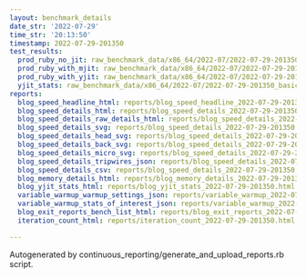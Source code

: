 ```yaml
---
layout: benchmark_details
date_str: '2022-07-29'
time_str: '20:13:50'
timestamp: 2022-07-29-201350
test_results:
  prod_ruby_no_jit: raw_benchmark_data/x86_64/2022-07/2022-07-29-201350_basic_benchmark_prod_ruby_no_jit.json
  prod_ruby_with_mjit: raw_benchmark_data/x86_64/2022-07/2022-07-29-201350_basic_benchmark_prod_ruby_with_mjit.json
  prod_ruby_with_yjit: raw_benchmark_data/x86_64/2022-07/2022-07-29-201350_basic_benchmark_prod_ruby_with_yjit.json
  yjit_stats: raw_benchmark_data/x86_64/2022-07/2022-07-29-201350_basic_benchmark_yjit_stats.json
reports:
  blog_speed_headline_html: reports/blog_speed_headline_2022-07-29-201350.html
  blog_speed_details_html: reports/blog_speed_details_2022-07-29-201350.html
  blog_speed_details_raw_details_html: reports/blog_speed_details_2022-07-29-201350.raw_details.html
  blog_speed_details_svg: reports/blog_speed_details_2022-07-29-201350.svg
  blog_speed_details_head_svg: reports/blog_speed_details_2022-07-29-201350.head.svg
  blog_speed_details_back_svg: reports/blog_speed_details_2022-07-29-201350.back.svg
  blog_speed_details_micro_svg: reports/blog_speed_details_2022-07-29-201350.micro.svg
  blog_speed_details_tripwires_json: reports/blog_speed_details_2022-07-29-201350.tripwires.json
  blog_speed_details_csv: reports/blog_speed_details_2022-07-29-201350.csv
  blog_memory_details_html: reports/blog_memory_details_2022-07-29-201350.html
  blog_yjit_stats_html: reports/blog_yjit_stats_2022-07-29-201350.html
  variable_warmup_warmup_settings_json: reports/variable_warmup_2022-07-29-201350.warmup_settings.json
  variable_warmup_stats_of_interest_json: reports/variable_warmup_2022-07-29-201350.stats_of_interest.json
  blog_exit_reports_bench_list_html: reports/blog_exit_reports_2022-07-29-201350.bench_list.html
  iteration_count_html: reports/iteration_count_2022-07-29-201350.html

---
```

Autogenerated by continuous_reporting/generate_and_upload_reports.rb script.
